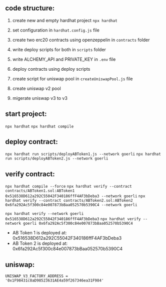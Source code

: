 
## code structure:
1. create new and empty hardhat project `npx hardhat`
2. set configuration in `hardhat.config.js` file
3. create two erc20 contracts using openzeppelin in `contracts` folder
4. write deploy scripts for both in `scripts` folder
5. write ALCHEMY_API and PRIVATE_KEY in `.env` file
6. deploy contracts using deploy scripts
7. create script for uniswap pool in `createUniswapPool.js` file

8. create uniswap v2 pool
9. migerate uniswap v3 to v3



## start project:

`npx hardhat`
`npx hardhat compile`

## deploy contract:

`npx hardhat run scripts/deployABToken1.js --network goerli`
`npx hardhat run scripts/deployABToken2.js --network goerli`



## verify contract:
`npx hardhat compile --force`
`npx hardhat verify --contract contracts/ABToken1.sol:ABToken1  0x516538D612a292C55042F340186ffF4AF3bDeba3 --network goerli`
`npx hardhat verify --contract contracts/ABToken2.sol:ABToken2  0x6fa292Ac5f300c84e007873bBaa052570b5390C4 --network goerli`

`npx hardhat verify --network goerli 0x516538D612a292C55042F340186ffF4AF3bDeba3`
`npx hardhat verify --network goerli 0x6fa292Ac5f300c84e007873bBaa052570b5390C4`

- AB Token 1 is deployed at:  0x516538D612a292C55042F340186ffF4AF3bDeba3
- AB Token 2 is deployed at:  0x6fa292Ac5f300c84e007873bBaa052570b5390C4


## uniswap:
`UNISWAP_V3_FACTORY_ADDRESS = '0x1F98431c8aD98523631AE4a59f267346ea31F984'`




